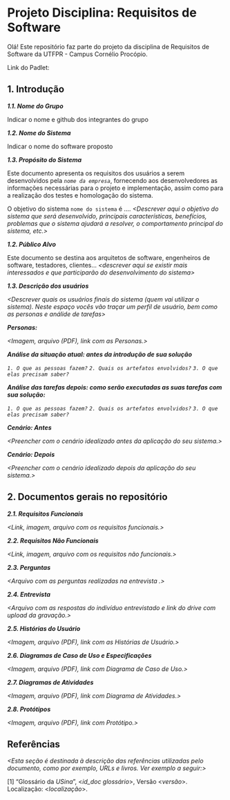 # Projeto Disciplina: Requisitos de Software

[](https://github.com/PedroBiklho/requisitos-software#projeto-disciplina-requisitos-de-software)

Olá! Este repositório faz parte do projeto da disciplina de Requisitos de Software da UTFPR - Campus Cornélio Procópio.

Link do Padlet:

## 1. Introdução

[](https://github.com/PedroBiklho/requisitos-software#1-introdu%C3%A7%C3%A3o)

_**1.1. Nome do Grupo**_

Indicar o nome e github dos integrantes do grupo

_**1.2. Nome do Sistema**_

Indicar o nome do software proposto

_**1.3. Propósito do Sistema**_

Este documento apresenta os requisitos dos usuários a serem desenvolvidos pela  _`nome da empresa`_, fornecendo aos desenvolvedores as informações necessárias para o projeto e implementação, assim como para a realização dos testes e homologação do sistema.

O objetivo do sistema  `nome do sistema`  é ....  _<Descrever aqui o objetivo do sistema que será desenvolvido, principais características, benefícios, problemas que o sistema ajudará a resolver, o comportamento principal do sistema, etc.>_

_**1.2. Público Alvo**_

Este documento se destina aos arquitetos de software, engenheiros de software, testadores, clientes...  _<descrever aqui se existir mais interessados e que participarão do desenvolvimento do sistema>_

_**1.3. Descrição dos usuários**_

_<Descrever quais os usuários finais do sistema (quem vai utilizar o sistema). Neste espaço vocês vão traçar um perfil de usuário, bem como as personas e análide de tarefas>_

_**Personas:**_

_<Imagem, arquivo (PDF), link com as Personas.>_

_**Análise da situação atual: antes da introdução de sua solução**_

_`1. O que as pessoas fazem?`_  _`2. Quais os artefatos envolvidos?`_  _`3. O que elas precisam saber?`_

_**Análise das tarefas depois: como serão executadas as suas tarefas com sua solução:**_

_`1. O que as pessoas fazem?`_  _`2. Quais os artefatos envolvidos?`_  _`3. O que elas precisam saber?`_

_**Cenário: Antes**_

_<Preencher com o cenário idealizado antes da aplicação do seu sistema.>_

_**Cenário: Depois**_

_<Preencher com o cenário idealizado depois da aplicação do seu sistema.>_

## 2. Documentos gerais no repositório

[](https://github.com/PedroBiklho/requisitos-software#2-documentos-gerais-no-reposit%C3%B3rio)

_**2.1. Requisitos Funcionais**_

_<Link, imagem, arquivo com os requisitos funcionais.>_

_**2.2. Requisitos Não Funcionais**_

_<Link, imagem, arquivo com os requisitos não funcionais.>_

_**2.3. Perguntas**_

_<Arquivo com as perguntas realizadas na entrevista .>_

_**2.4. Entrevista**_

_<Arquivo com as respostas do indivíduo entrevistado e link do drive com upload da gravação.>_

_**2.5. Histórias do Usuário**_

_<Imagem, arquivo (PDF), link com as Histórias de Usuário.>_

_**2.6. Diagramas de Caso de Uso e Especificações**_

_<Imagem, arquivo (PDF), link com Diagrama de Caso de Uso.>_

_**2.7. Diagramas de Atividades**_

_<Imagem, arquivo (PDF), link com Diagrama de Atividades.>_

_**2.8. Protótipos**_

_<Imagem, arquivo (PDF), link com Protótipo.>_

## Referências

[](https://github.com/PedroBiklho/requisitos-software#refer%C3%AAncias)

_<Esta seção é destinada à descrição das referências utilizadas pelo documento, como por exemplo, URLs e livros. Ver exemplo a seguir:>_

[1] “Glossário da  _USina_”, <_id_doc glossário_>, Versão <_versão_>. Localização: <_localização_>.
